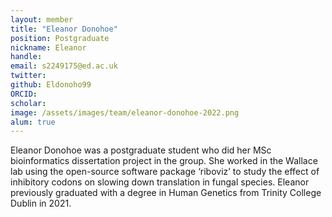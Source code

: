 ```yaml
---
layout: member
title: "Eleanor Donohoe"
position: Postgraduate
nickname: Eleanor
handle: 
email: s2249175@ed.ac.uk
twitter: 
github: Eldonoho99
ORCID: 
scholar: 
image: /assets/images/team/eleanor-donohoe-2022.png
alum: true
---
```


Eleanor Donohoe was a postgraduate student who did her MSc bioinformatics dissertation project in the group.
She worked in the Wallace lab using the open-source software package ‘riboviz’ to study the effect of inhibitory codons on slowing down translation in fungal species.
Eleanor previously graduated with a degree in Human Genetics from Trinity College Dublin in 2021. 
